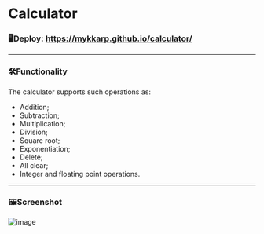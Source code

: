 # Calculator

### 🖥Deploy: https://mykkarp.github.io/calculator/
___

### 🛠Functionality
The calculator supports such operations as:
- Addition;
- Subtraction;
- Multiplication;
- Division;
- Square root;
- Exponentiation;
- Delete;
- All clear;
- Integer and floating point operations.

____

### 🖼Screenshot

![image](https://user-images.githubusercontent.com/59795550/121805994-896fee80-cc56-11eb-99b8-9f082bbbddb4.png)



